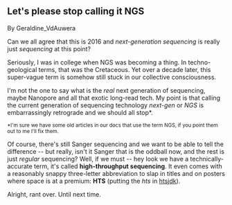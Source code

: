 ## Let's please stop calling it NGS

By Geraldine_VdAuwera

<p>Can we all agree that this is 2016 and <em>next-generation sequencing</em> is really just <em>sequencing</em> at this point?</p>

<p>Seriously, I was in college when NGS was becoming a thing. In techno-geological terms, that was the Cretaceous. Yet over a decade later, this super-vague term is somehow still stuck in our collective consciousness.</p>

<p>I'm not the one to say what is the <em>real</em> next generation of sequencing, maybe Nanopore and all that exotic long-read tech. My point is that calling the current generation of sequencing technology <em>next-gen</em> or <em>NGS</em> is embarrassingly retrograde and we should all stop*.</p>

<p><small>*I'm sure we have some old articles in our docs that use the term NGS, if you point them out to me I'll fix them.</small></p>

<p>Of course, there's still Sanger sequencing and we want to be able to tell the difference -- but really, isn't it Sanger that is the oddball now, and the rest is just <em>regular</em> sequencing? Well, if we must -- hey look we have a technically-accurate term, it's called <strong>high-throughput sequencing</strong>. It even comes with a reasonably snappy three-letter abbreviation to slap in titles and on posters where space is at a premium: <strong>HTS</strong> (putting the <em>hts</em> in <a rel="nofollow" href="https://github.com/samtools/htsjdk">htsjdk</a>).</p>

<p>Alright, rant over. Until next time.</p>
